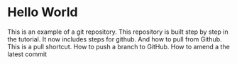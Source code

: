 # Hello World
This is an example of a git repository.
This repository is built step by step in the tutorial.
It now includes steps for github.
And how to pull from Github.
This is a pull shortcut.
How to push a branch to GitHub.
How to amend a the latest commit